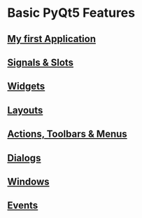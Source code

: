 # Basic PyQt5 Features

## [My first Application](https://github.com/phuoctan4141/python/tree/main/pythonGUIs/Basic%20PyQt5%20Features/My%20first%20Application)

## [Signals & Slots](https://github.com/phuoctan4141/python/tree/main/pythonGUIs/Basic%20PyQt5%20Features/Signals%20%26%20Slots)

## [Widgets](https://github.com/phuoctan4141/python/tree/main/pythonGUIs/Basic%20PyQt5%20Features/Widgets)

## [Layouts](https://github.com/phuoctan4141/python/tree/main/pythonGUIs/Basic%20PyQt5%20Features/Layouts)

## [Actions, Toolbars & Menus](https://github.com/phuoctan4141/python/tree/main/pythonGUIs/Basic%20PyQt5%20Features/Actions%2C%20Toolbars%20%26%20Menus)

## [Dialogs](https://github.com/phuoctan4141/python/tree/main/pythonGUIs/Basic%20PyQt5%20Features/Dialogs)

## [Windows](https://github.com/phuoctan4141/python/tree/main/pythonGUIs/Basic%20PyQt5%20Features/Widgets)

## [Events](https://github.com/phuoctan4141/python/tree/main/pythonGUIs/Basic%20PyQt5%20Features/Events)
